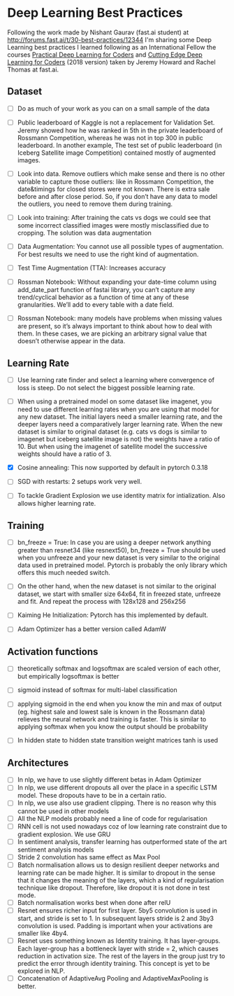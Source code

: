 # Deep Learning Best Practices

Following the work made by Nishant Gaurav (fast.ai student) at http://forums.fast.ai/t/30-best-practices/12344 I'm sharing some Deep Learning best practices I learned following as an International Fellow the courses [Practical Deep Learning for Coders](http://course.fast.ai/) and [Cutting Edge Deep Learning for Coders](http://course.fast.ai/part2.html) (2018 version) taken by Jeremy Howard and Rachel Thomas at fast.ai.

## Dataset
- [ ] Do as much of your work as you can on a small sample of the data
- [ ] Public leaderboard of Kaggle is not a replacement for Validation Set. Jeremy showed how he was ranked in 5th in the private leaderboard of Rossmann Competition, whereas he was not in top 300 in public leaderboard. In another example, The test set of public leaderboard (in Iceberg Satellite image Competition) contained mostly of augmented images. 
- [ ] Look into data. Remove outliers which make sense and there is no other variable to capture those outliers: like in Rossmann Competition, the date&timings for closed stores were not known. There is extra sale before and after close period. So, if you don’t have any data to model the outliers, you need to remove them during training. 
- [ ] Look into training: After training the cats vs dogs we could see that some incorrect classified images were mostly misclassified due to cropping. The solution was data augmentation 
- [ ] Data Augmentation: You cannot use all possible types of augmentation. For best results we need to use the right kind of augmentation. 
- [ ] Test Time Augmentation (TTA): Increases accuracy 
- [ ] Rossman Notebook: Without expanding your date-time column using add_date_part function of fastai library, you can’t capture any trend/cyclical behavior as a function of time at any of these granularities. We’ll add to every table with a date field.
- [ ] Rossman Notebook: many models have problems when missing values are present, so it’s always important to think about how to deal with them. In these cases, we are picking an arbitrary signal value that doesn’t otherwise appear in the data.


## Learning Rate
- [ ] Use learning rate finder and select a learning where convergence of loss is steep. Do not select the biggest possible learning rate. 
- [ ] When using a pretrained model on some dataset like imagenet, you need to use different learning rates when you are using that model for any new dataset. The initial layers need a smaller learning rate, and the deeper layers need a comparatively larger learning rate. When the new dataset is similar to original dataset (e.g. cats vs dogs is similar to imagenet but iceberg satellite image is not) the weights have a ratio of 10. But when using the imagenet of satellite model the successive weights should have a ratio of 3. 
- [x] Cosine annealing: This now supported by default in pytorch 0.3.18 
- [ ] SGD with restarts: 2 setups work very well. 
- [ ] To tackle Gradient Explosion we use identity matrix for intialization. Also allows higher learning rate.


## Training
- [ ] bn_freeze = True: In case you are using a deeper network anything greater than resnet34 (like resnext50), bn_freeze = True should be used when you unfreeze and your new dataset is very similar to the original data used in pretrained model. Pytorch is probably the only library which offers this much needed switch.
- [ ] On the other hand, when the new dataset is not similar to the original dataset, we start with smaller size 64x64, fit in freezed state, unfreeze and fit. And repeat the process with 128x128 and 256x256 
- [ ] Kaiming He Initialization: Pytorch has this implemented by default. 
- [ ] Adam Optimizer has a better version called AdamW


## Activation functions
- [ ] theoretically softmax and logsoftmax are scaled version of each other, but empirically logsoftmax is better
- [ ] sigmoid instead of softmax for multi-label classification 
- [ ] applying sigmoid in the end when you know the min and max of output (eg. highest sale and lowest sale is known in the Rossmann data) relieves the neural network and training is faster. This is similar to applying softmax when you know the output should be probability 
- [ ] In hidden state to hidden state transition weight matrices tanh is used 


## Architectures
- [ ] In nlp, we have to use slightly different betas in Adam Optimizer 
- [ ] In nlp, we use different dropouts all over the place in a specific LSTM model. These dropouts have to be in a certain ratio. 
- [ ] In nlp, we use also use gradient clipping. There is no reason why this cannot be used in other models 
- [ ] All the NLP models probably need a line of code for regularisation 
- [ ] RNN cell is not used nowadays coz of low learning rate constraint due to gradient explosion. We use GRU
- [ ] In sentiment analysis, transfer learning has outperformed state of the art sentiment analysis models 
- [ ] Stride 2 convolution has same effect as Max Pool
- [ ] Batch normalisation allows us to design resilient deeper networks and learning rate can be made higher. It is similar to dropout in the sense that it changes the meaning of the layers, which a kind of regularisation technique like dropout. Therefore, like dropout it is not done in test mode. 
- [ ] Batch normalisation works best when done after relU
- [ ] Resnet ensures richer input for first layer. 5by5 convolution is used in start, and stride is set to 1. In subsequent layers stride is 2 and 3by3 convolution is used. Padding is important when your activations are smaller like 4by4. 
- [ ] Resnet uses something known as Identity training. It has layer-groups. Each layer-group has a bottleneck layer with stride = 2, which causes reduction in activation size. The rest of the layers in the group just try to predict the error through identity training. This concept is yet to be explored in NLP. 
- [ ] Concatenation of AdaptiveAvg Pooling and AdaptiveMaxPooling is better. 

